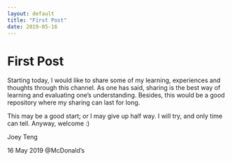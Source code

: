 ```yaml
---
layout: default
title: "First Post"
date: 2019-05-16
---
```


# First Post

Starting today, I would like to share some of my learning, experiences and thoughts through this channel. As one has said, sharing is the best way of learning and evaluating one’s understanding. Besides, this would be a good repository where my sharing can last for long. 

This may be a good start; or I may give up half way. I will try, and only time can tell. Anyway, welcome :)

Joey Teng

16 May 2019 @McDonald’s
